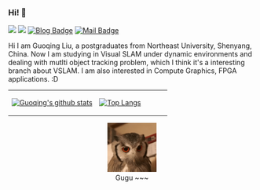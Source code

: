 ### Hi! 👏

![](https://img.shields.io/badge/QQ-1337841346-green.svg) ![](https://img.shields.io/badge/WeChat-Green2_0-green.svg) [![Blog Badge](https://img.shields.io/badge/zhihu-刘国庆-brightgreen)](https://www.zhihu.com/people/liu-guo-qing-76) [![Mail Badge](https://img.shields.io/badge/-guoqing2017@gmail.com-c14438?style=flat-square&logo=Gmail&logoColor=white&link=mailto:ethan.li.whu@gmail.com)](mailto:guoqing2017@gmail.com)

Hi I am Guoqing Liu, a postgraduates from Northeast University, Shenyang, China. Now I am studying in Visual SLAM under dynamic environments and dealing with mutlti object tracking problem, which I think it's a interesting branch about VSLAM. I am also interested in Compute Graphics, FPGA applications. :D

<table><tr><td align="center" width="55%">
  
[![Guoqing's github stats](https://github-readme-stats.vercel.app/api?username=DreamWaterFound&count_private=true&show_icons=true&theme=dark)](https://github.com/DreamWaterFound/github-readme-stats)

</td><td align="top" width="45%">

[![Top Langs](https://github-readme-stats.vercel.app/api/top-langs/?username=DreamWaterFound&layout=compact&theme=dark)](https://github.com/DreamWaterFound/github-readme-stats)

</td></tr></table>

<div style="margin:0 auto; height:auto;">

<p style="text-align: center;"> 
    <img src="./img/owl.gif" alt="owl" height=100 /> </br>
    Gugu ~~~ 
</p>


</div>